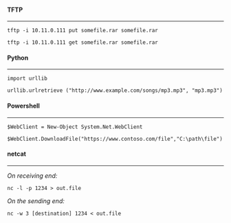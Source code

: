 #### TFTP
-----
```tftp -i 10.11.0.111 put somefile.rar somefile.rar```

```tftp -i 10.11.0.111 get somefile.rar somefile.rar```


#### Python
-----
```import urllib```

```urllib.urlretrieve ("http://www.example.com/songs/mp3.mp3", "mp3.mp3")```


#### Powershell
-----
```$WebClient = New-Object System.Net.WebClient```

```$WebClient.DownloadFile("https://www.contoso.com/file","C:\path\file")```


#### netcat
-----
*On receiving end:*

```nc -l -p 1234 > out.file```

*On the sending end:*

```nc -w 3 [destination] 1234 < out.file```